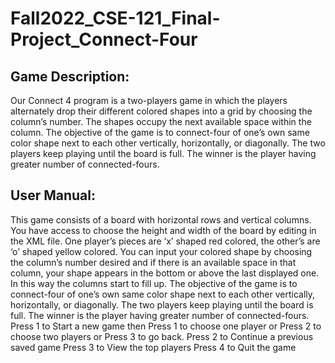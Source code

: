 # Fall2022_CSE-121_Final-Project_Connect-Four
## Game Description:
Our Connect 4 program is a two-players game in which the players alternately drop their different colored shapes into a grid by choosing the column’s number.  The shapes occupy the next available space within the column.  The objective of the game is to connect-four of one’s own same color shape next to each other vertically, horizontally, or diagonally.  The two players keep playing until the board is full.  The winner is the player having greater number of connected-fours. 

## User Manual: 
This game consists of a board with horizontal rows and vertical columns. You have access to choose the height and width of the board by editing in the XML file.
One player’s pieces are ‘x’ shaped red colored, the other’s are ‘o’ shaped yellow colored. You can input your colored shape by choosing the column’s number desired and if there is an available space in that column, your shape appears in the bottom or above the last displayed one. In this way the columns start to fill up. 
The objective of the game is to connect-four of one’s own same color shape next to each other vertically, horizontally, or diagonally. The two players keep playing until the board is full.  The winner is the player having greater number of connected-fours.  
Press 1 to Start a new game then  Press 1 to choose one player or Press 2 to choose two players or Press 3 to go back.
Press 2 to Continue a previous saved game 
Press 3 to View the top players
Press 4 to Quit the game                   


